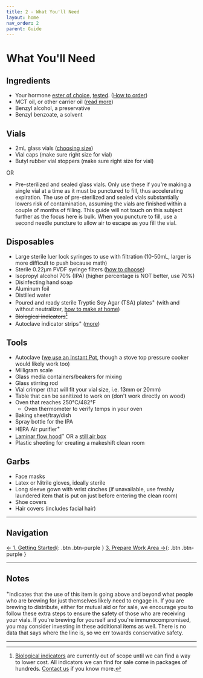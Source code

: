 ```yaml
---
title: 2 - What You'll Need
layout: home
nav_order: 2
parent: Guide
---
```


# What You'll Need

## Ingredients

* Your hormone [ester of choice], [tested]. ([How to order])
* MCT oil, or other carrier oil ([read more])
* Benzyl alcohol, a preservative
* Benzyl benzoate, a solvent

## Vials

* 2mL glass vials ([choosing size])
* Vial caps (make sure right size for vial)
* Butyl rubber vial stoppers (make sure right size for vial)

OR

* Pre-sterilized and sealed glass vials. Only use these if you're making a single vial at a time as it must be punctured to fill, thus accelerating expiration. The use of pre-sterilized and sealed vials substantially lowers risk of contamination, assuming the vials are finished within a couple of months of filling. This guide will not touch on this subject further as the focus here is bulk. When you puncture to fill, use a second needle puncture to allow air to escape as you fill the vial.

## Disposables

* Large sterile luer lock syringes to use with filtration (10-50mL, larger is more difficult to push because math)
* Sterile 0.22μm PVDF syringe filters ([how to choose])
* Isopropyl alcohol 70% (IPA) (higher percentage is NOT better, use 70%)
* Disinfecting hand soap
* Aluminum foil
* Distilled water
* Poured and ready sterile Tryptic Soy Agar (TSA) plates<sup>+</sup> (with and without neutralizer, [how to make at home])
* ~~Biological indicators[^1]~~
* Autoclave indicator strips<sup>+</sup> ([more])

## Tools

* Autoclave ([we use an Instant Pot], though a stove top pressure cooker would likely work too)
* Milligram scale
* Glass media containers/beakers for mixing
* Glass stirring rod
* Vial crimper (that will fit your vial size, i.e. 13mm or 20mm)
* Table that can be sanitized to work on (don't work directly on wood)
* Oven that reaches 250°C/482°F
  * Oven thermometer to verify temps in your oven
* Baking sheet/tray/dish
* Spray bottle for the IPA
* HEPA Air purifier<sup>+</sup>
* [Laminar flow hood]<sup>+</sup> OR a [still air box]
* Plastic sheeting for creating a makeshift clean room

## Garbs

* Face masks
* Latex or Nitrile gloves, ideally sterile
* Long sleeve gown with wrist cinches (if unavailable, use freshly laundered item that is put on just before entering the clean room)
* Shoe covers
* Hair covers (includes facial hair)

---

## Navigation

[&larr; 1. Getting Started]{: .btn .btn-purple }
[3. Prepare Work Area &rarr;]{: .btn .btn-purple }

---

## Notes

<sup>+</sup>Indicates that the use of this item is going above and beyond what people who are brewing for just themselves likely need to engage in. If you are brewing to distribute, either for mutual aid or for sale, we encourage you to follow these extra steps to ensure the safety of those who are receiving your vials. If you're brewing for yourself and you're immunocompromised, you may consider investing in these additional items as well. There is no data that says where the line is, so we err towards conservative safety.

---

[^1]: [Biological indicators] are currently out of scope until we can find a way to lower cost. All indicators we can find for sale come in packages of hundreds. [Contact us] if you know more.

[ester of choice]: /topics/esters_compared
[tested]: /topics/hormone_testing
[How to order]: /other/order_hrt
[read more]: /topics/choosing_oil
[choosing size]: /topics/vial_size_concentration
[how to choose]: /topics/choosing_filter
<!-- [fingertip testing]: /topics/fingertip_testing #TODO unused-->
[how to make at home]: /topics/make_agar
[Biological indicators]: /topics/biological_indicators
[more]: /topics/biological_indicators#indicator-strips
[Contact us]: /pages/contact
[we use an Instant Pot]: /topics/instant_pot
[Laminar flow hood]: /topics/diy_laminar
[still air box]: /topics/still_air

[&larr; 1. Getting started]: /guides/1_getting_started
[3. Prepare work area &rarr;]: /guides/3_work_area
